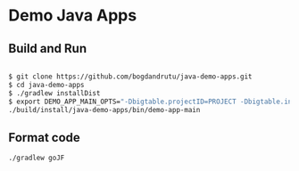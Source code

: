 # Demo Java Apps

## Build and Run
```bash

$ git clone https://github.com/bogdandrutu/java-demo-apps.git
$ cd java-demo-apps
$ ./gradlew installDist
$ export DEMO_APP_MAIN_OPTS="-Dbigtable.projectID=PROJECT -Dbigtable.instanceID=INSTANCE" && \
./build/install/java-demo-apps/bin/demo-app-main

```

## Format code
```bash
./gradlew goJF
```